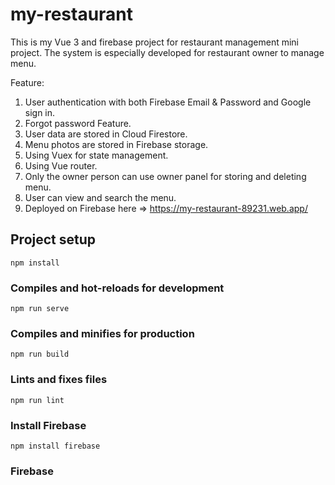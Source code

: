 # my-restaurant
This is my Vue 3 and firebase project for restaurant management mini project.
The system is especially developed for restaurant owner to manage menu.

Feature:
1. User authentication with both Firebase Email & Password and Google sign in.
2. Forgot password Feature.
3. User data are stored in Cloud Firestore.
4. Menu photos are stored in Firebase storage.
5. Using Vuex for state management.
6. Using Vue router.
7. Only the owner person can use owner panel for storing and deleting menu.
8. User can view and search the menu.
9. Deployed on Firebase here => https://my-restaurant-89231.web.app/

## Project setup
```
npm install
```

### Compiles and hot-reloads for development
```
npm run serve
```

### Compiles and minifies for production
```
npm run build
```

### Lints and fixes files
```
npm run lint
```

### Install Firebase
```
npm install firebase
```
### Firebase